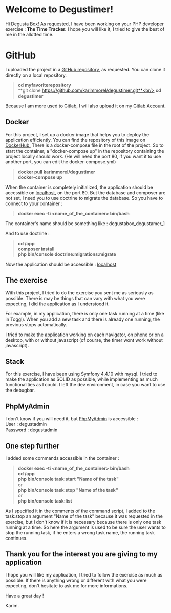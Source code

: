 # Welcome to Degustimer!

Hi Degusta Box! As requested, I have been working on your PHP developer exercise : **The Time Tracker.**
I hope you will like it, I tried to give the best of me in the allotted time.

# GitHub

I uploaded the project in a <a target="_blank" href="https://github.com/karimmorel/degustimer">GitHub repository</a>, as requested.
You can clone it directly on a local repository.
>**cd myfavoriterepository**<br/>
>**git clone https://github.com/karimmorel/degustimer.git**<br/>
>**cd degustimer**<br/>

Because I am more used to Gitlab, I will also upload it on my <a target="_blank" href="https://gitlab.com/karimmorelGitlab">Gitlab Account.</a>

## Docker

For this project, I set up a docker image that helps you to deploy the application efficiently.
You can find the repository of this image on <a target="_blank" href="https://hub.docker.com/repository/docker/karimmorel/degustimer">DockerHub.</a>
There is a docker-compose file in the root of the project. So to start the container, a "docker-compose up" in the repository containing the project locally should work. 
(He will need the port 80, if you want it to use another port, you can edit the docker-compose.yml)
> **docker pull karimmorel/degustimer**<br/>
> **docker-compose up**<br/>

When the container is completely initialized, the application should be accessible on <a target="_blank" href="http://localhost:80">localhost</a>, on the port 80.
But the database and composer are not set, I need you to use doctrine to migrate the database.
So you have to connect to your container :
> **docker exec -ti <name_of_the_container> bin/bash**<br/>

The container's name should be something like : degustabox_degustamer_1

And to use doctrine :
> **cd /app**<br/>
> **composer install**<br/>
> **php bin/console doctrine:migrations:migrate**

Now the application should be accessible : <a target="_blank" href="http://localhost:80">localhost</a>


## The exercise

With this project, I tried to do the exercise you sent me as seriously as possible.
There is may be things that can vary with what you were expecting, I did the application as I understood it.

For example, in my application, there is only one task running at a time (like in Toggl). When you add a new task and there is already one running, the previous stops automatically.

I tried to make the application working on each navigator, on phone or on a desktop, with or without javascript (of course, the timer wont work without javascript).

## Stack

For this exercise, I have been using Symfony 4.4.10 with mysql.
I tried to make the application as SOLID as possible, while implementing as much functionalities as I could.
I left the dev environment, in case you want to use the debugbar.

## PhpMyAdmin
I don't know if you will need it, but <a target="_blank" href="http://localhost/phpmyadmin">PhpMyAdmin</a> is accessible :<br/>
User : degustadmin<br/>
Password : degustadmin<br/>

## One step further

I added some commands accessible in the container :
> **docker exec -ti <name_of_the_container> bin/bash**<br/>
> **cd /app**<br/>
> **php bin/console task:start "Name of the task"**<br/>
or<br/>
> **php bin/console task:stop "Name of the task"**<br/>
or<br/>
> **php bin/console task:list**<br/>

As I specified it in the comments of the command script, I added to the task:stop an argument "Name of the task" because it was requested in the exercise, but I don't know if it is necessary because there is only one task running at a time.
So here the argument is used to be sure the user wants to stop the running task, if he enters a wrong task name, the running task continues.

## Thank you for the interest you are giving to my application

I hope you will like my application, I tried to follow the exercise as much as possible.
If there is anything wrong or different with what you were expecting, don't hesitate to ask me for more informations.

Have a great day !

Karim.